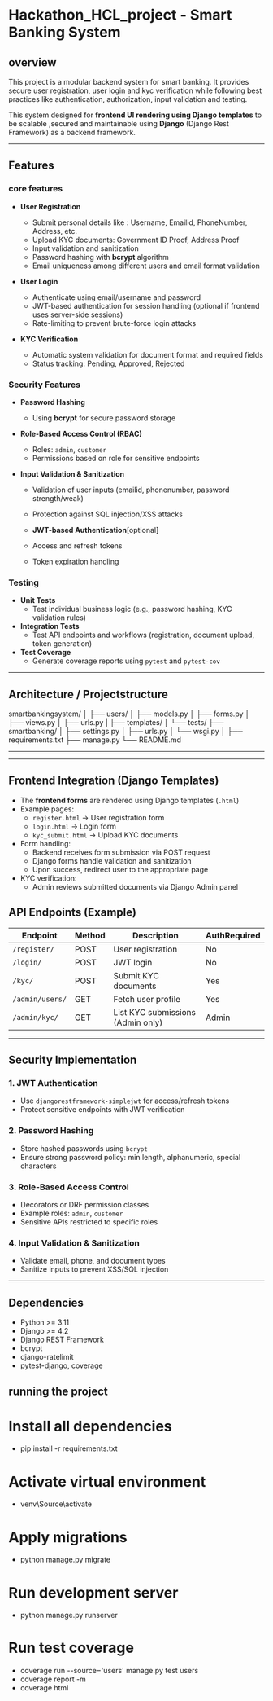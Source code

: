 # Hackathon_HCL_project - Smart Banking System

## overview
This project is a modular backend system for smart banking. It provides secure user registration, user login  and kyc verification while following best practices like authentication, authorization, input validation and testing.

This system designed  for **frontend UI rendering using Django templates** to be scalable ,secured and maintainable using **Django** (Django Rest Framework) as a backend framework.

--- 

## Features

### **core features**
- **User Registration**
    - Submit personal details like : Username, Emailid, PhoneNumber, Address, etc.
    - Upload KYC documents: Government ID Proof, Address Proof 
    - Input validation and sanitization
    - Password hashing with **bcrypt** algorithm
    - Email uniqueness among different users and email format validation

- **User Login**
  - Authenticate using email/username and password
  - JWT-based authentication for session handling (optional if frontend uses server-side sessions)
  - Rate-limiting to prevent brute-force login attacks

- **KYC Verification**
    - Automatic system validation for document format and required fields
    - Status tracking: Pending, Approved, Rejected

### **Security Features**

- **Password Hashing**
  - Using **bcrypt** for secure password storage

- **Role-Based Access Control (RBAC)**
  - Roles: `admin`, `customer`
  - Permissions based on role for sensitive endpoints

- **Input Validation & Sanitization**
  - Validation of user inputs (emailid, phonenumber, password strength/weak)
  - Protection against SQL injection/XSS attacks

  - **JWT-based Authentication**[optional]
  - Access and refresh tokens
  - Token expiration handling

### **Testing**
- **Unit Tests**
  - Test individual business logic (e.g., password hashing, KYC validation rules)
- **Integration Tests**
  - Test API endpoints and workflows (registration, document upload, token generation)
- **Test Coverage**
  - Generate coverage reports using `pytest` and `pytest-cov`

---

## Architecture / Projectstructure
smartbankingsystem/
│
├── users/
│ ├── models.py 
│ ├── forms.py 
│ ├── views.py
│ ├── urls.py
| ├── templates/
│ └── tests/ 
├── smartbanking/
│ ├── settings.py
│ ├── urls.py
│ └── wsgi.py
│
├── requirements.txt
├── manage.py
└── README.md

---


---

## Frontend Integration (Django Templates)

- The **frontend forms** are rendered using Django templates (`.html`)  
- Example pages:
  - `register.html` → User registration form
  - `login.html` → Login form
  - `kyc_submit.html` → Upload KYC documents
- Form handling:
  - Backend receives form submission via POST request
  - Django forms handle validation and sanitization
  - Upon success, redirect user to the appropriate page
- KYC verification:
  - Admin reviews submitted documents via Django Admin panel

## API Endpoints (Example)

| Endpoint                      | Method | Description                             | AuthRequired |
|-------------------------------|--------|-----------------------------------------|--------------|
| `/register/`            | POST   | User registration                       |No            |
| `/login/`               | POST   | JWT login                               |No            |
| `/kyc/`                 | POST   | Submit KYC documents                    |Yes           |
| `/admin/users/`             | GET    | Fetch user profile                      |Yes           |
| `/admin/kyc/`           | GET    | List KYC submissions (Admin only)       |Admin         |

---

## Security Implementation

### 1. JWT Authentication
- Use `djangorestframework-simplejwt` for access/refresh tokens
- Protect sensitive endpoints with JWT verification

### 2. Password Hashing
- Store hashed passwords using `bcrypt`
- Ensure strong password policy: min length, alphanumeric, special characters

### 3. Role-Based Access Control
- Decorators or DRF permission classes
- Example roles: `admin`, `customer`
- Sensitive APIs restricted to specific roles

### 4. Input Validation & Sanitization
- Validate email, phone, and document types
- Sanitize inputs to prevent XSS/SQL injection

---

## Dependencies
- Python >= 3.11
- Django >= 4.2
- Django REST Framework
- bcrypt
- django-ratelimit
- pytest-django, coverage

## running the project

# Install all dependencies
- pip install -r requirements.txt

# Activate virtual environment
- venv\Source\activate

# Apply migrations
- python manage.py migrate

# Run development server
- python manage.py runserver

 # Run test coverage
 - coverage run --source='users' manage.py test users
 - coverage report -m
 - coverage html
